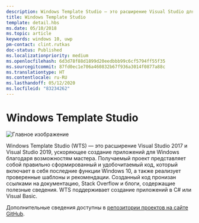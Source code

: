 ```yaml
---
description: Windows Template Studio — это расширение Visual Studio для быстрого создания приложений для Windows.
title: Windows Template Studio
template: detail.hbs
ms.date: 05/10/2018
ms.topic: article
keywords: windows 10, uwp
pm-contact: clint.rutkas
doc-status: Published
ms.localizationpriority: medium
ms.openlocfilehash: 6d3d78f88d1899d20eedbbb99c6cf5794ff55f35
ms.sourcegitcommit: 87fd0ec1e706a460832b67f936a3014f0877a88c
ms.translationtype: HT
ms.contentlocale: ru-RU
ms.lasthandoff: 05/12/2020
ms.locfileid: "83234262"
---
```

# <a name="windows-template-studio"></a>Windows Template Studio

![Главное изображение](images/wts1.png)

Windows Template Studio (WTS) — это расширение Visual Studio 2017 и Visual Studio 2019, ускоряющее создание приложений для Windows благодаря возможностям мастера. Получаемый проект представляет собой правильно сформированный и удобочитаемый код, который включает в себя последние функции Windows 10, а также реализует проверенные шаблоны и рекомендации. Созданный код пронизан ссылками на документацию, Stack Overflow и блоги, содержащие полезные сведения. WTS поддерживает создание приложений в C# или Visual Basic.

Дополнительные сведения доступны в [репозитории проектов на сайте GitHub](https://github.com/microsoft/windowsTemplateStudio).

